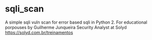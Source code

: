 # sqli_scan
A simple sqli vuln scan for error based sqli in Python 2. For educational porpouses by Guilherme Junqueira Security Analyst at Solyd https://solyd.com.br/treinamentos

